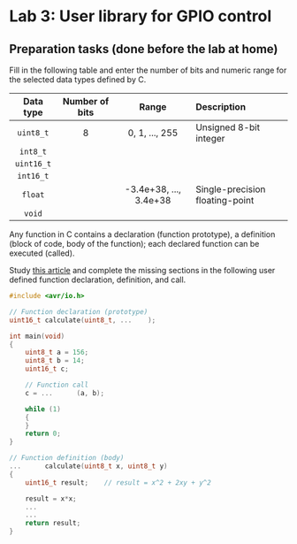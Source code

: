 # Lab 3: User library for GPIO control

## Preparation tasks (done before the lab at home)

Fill in the following table and enter the number of bits and numeric range for the selected data types defined by C.

| **Data type** | **Number of bits** | **Range** | **Description** |
| :-: | :-: | :-: | :-- | 
| `uint8_t`  | 8 | 0, 1, ..., 255 | Unsigned 8-bit integer |
| `int8_t`   |  |  |  |
| `uint16_t` |  |  |  |
| `int16_t`  |  |  |  |
| `float`    |  | -3.4e+38, ..., 3.4e+38 | Single-precision floating-point |
| `void`     |  |  |  |

Any function in C contains a declaration (function prototype), a definition (block of code, body of the function); each declared function can be executed (called).

Study [this article](https://www.programiz.com/c-programming/c-user-defined-functions) and complete the missing sections in the following user defined function declaration, definition, and call.

```C
#include <avr/io.h>

// Function declaration (prototype)
uint16_t calculate(uint8_t, ...    );

int main(void)
{
    uint8_t a = 156;
    uint8_t b = 14;
    uint16_t c;

    // Function call
    c = ...      (a, b);

    while (1)
    {
    }
    return 0;
}

// Function definition (body)
...      calculate(uint8_t x, uint8_t y)
{
    uint16_t result;    // result = x^2 + 2xy + y^2

    result = x*x;
    ...
    ...
    return result;
}
```

